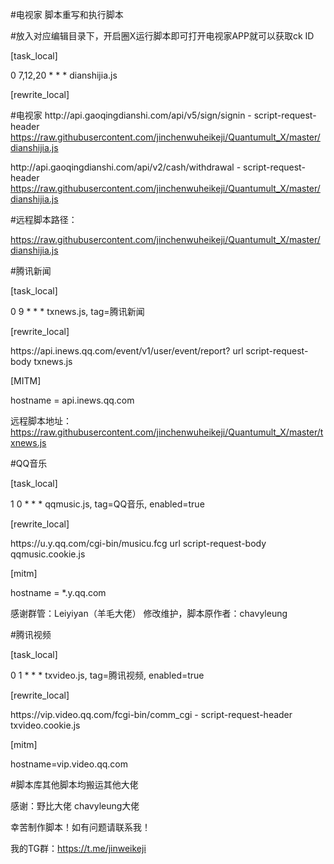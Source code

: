 #电视家 脚本重写和执行脚本

#放入对应编辑目录下，开启圈X运行脚本即可打开电视家APP就可以获取ck ID

[task_local]

0 7,12,20 * * *  dianshijia.js

[rewrite_local]

#电视家
http:\/\/api\.gaoqingdianshi\.com\/api\/v5\/sign\/signin - script-request-header https://raw.githubusercontent.com/jinchenwuheikeji/Quantumult_X/master/dianshijia.js

http:\/\/api\.gaoqingdianshi\.com\/api\/v2\/cash\/withdrawal - script-request-header https://raw.githubusercontent.com/jinchenwuheikeji/Quantumult_X/master/dianshijia.js

#远程脚本路径：

https://raw.githubusercontent.com/jinchenwuheikeji/Quantumult_X/master/dianshijia.js

#腾讯新闻

[task_local]

 0 9 * * * txnews.js, tag=腾讯新闻
 
[rewrite_local]

https:\/\/api\.inews\.qq\.com\/event\/v1\/user\/event\/report\? url script-request-body txnews.js
    
[MITM]

hostname = api.inews.qq.com

远程脚本地址：https://raw.githubusercontent.com/jinchenwuheikeji/Quantumult_X/master/txnews.js

#QQ音乐

[task_local]

1 0 * * * qqmusic.js, tag=QQ音乐, enabled=true

[rewrite_local]

https:\/\/u\.y\.qq\.com\/cgi\-bin\/musicu.fcg url script-request-body qqmusic.cookie.js

[mitm]

hostname = *.y.qq.com

感谢群管：Leiyiyan（羊毛大佬） 修改维护，脚本原作者：chavyleung

#腾讯视频

[task_local]

0 1 * * * txvideo.js, tag=腾讯视频, enabled=true

[rewrite_local]


https:\/\/vip\.video\.qq\.com\/fcgi-bin\/comm_cgi - script-request-header txvideo.cookie.js

[mitm]

hostname=vip.video.qq.com





#脚本库其他脚本均搬运其他大佬

感谢：野比大佬
    chavyleung大佬
     
 幸苦制作脚本！如有问题请联系我！
 
我的TG群：https://t.me/jinweikeji
